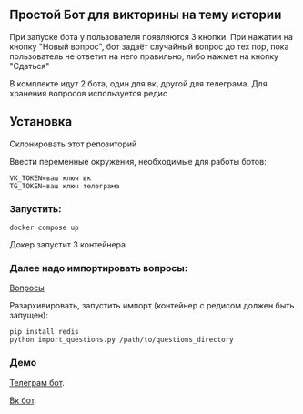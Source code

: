 ## Простой Бот для викторины на тему истории

При запуске бота у пользователя появляются 3 кнопки. При нажатии на кнопку "Новый вопрос", бот задаёт случайный вопрос до тех пор, пока пользователь не ответит на него правильно, либо нажмет на кнопку "Сдаться"

В комплекте идут 2 бота, один для вк, другой для телеграма. Для хранения вопросов используется редис

## Установка

Склонировать этот репозиторий

Ввести переменные окружения, необходимые для работы ботов:
```
VK_TOKEN=ваш ключ вк
TG_TOKEN=ваш ключ телеграма
```

### Запустить:

```
docker compose up
```

Докер запустит 3 контейнера

### Далее надо импортировать вопросы:

[Вопросы](https://dvmn.org/media/modules_dist/quiz-questions.zip)

Разархивировать, запустить импорт (контейнер с редисом должен быть запущен):

```
pip install redis 
python import_questions.py /path/to/questions_directory
```


### Демо

[Телеграм бот](https://t.me/RandomQuestionsHistoryQuizBot).

[Вк бот](https://vk.com/club226944360).

